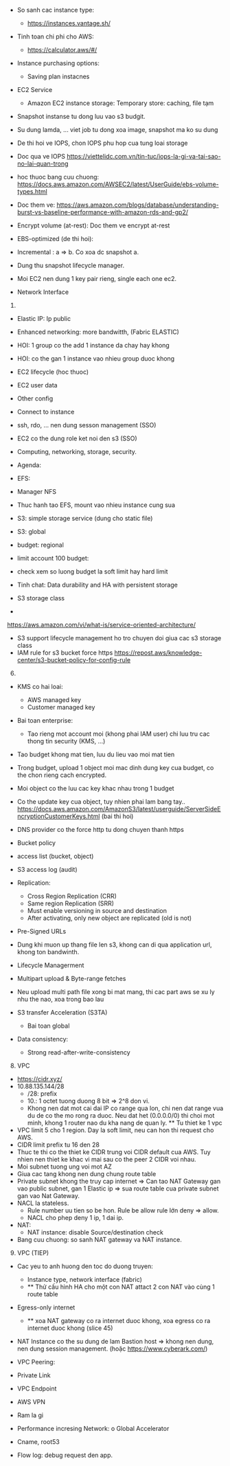 
- So sanh cac instance type:
  + https://instances.vantage.sh/
- Tinh toan chi phi cho AWS:
  + https://calculator.aws/#/

- Instance purchasing options: 
  - Saving plan instacnes

- EC2 Service
  - Amazon EC2 instance storage: Temporary store: caching, file tạm
- Snapshot instanse tu dong luu vao s3 budgit.

- Su dung lamda, ... viet job tu dong xoa image, snapshot ma ko su dung

- De thi hoi ve IOPS, chon IOPS phu hop cua tung loai storage

- Doc qua ve IOPS
https://viettelidc.com.vn/tin-tuc/iops-la-gi-va-tai-sao-no-lai-quan-trong

- hoc thuoc bang cuu chuong:
https://docs.aws.amazon.com/AWSEC2/latest/UserGuide/ebs-volume-types.html

- Doc them ve: 
https://aws.amazon.com/blogs/database/understanding-burst-vs-baseline-performance-with-amazon-rds-and-gp2/

- Encrypt volume (at-rest): Doc them ve encrypt at-rest
- EBS-optimized (de thi hoi):
- Incremental : a => b. Co xoa dc snapshot a.
- Dung thu snapshot lifecycle manager.
- Moi EC2 nen dung 1 key pair rieng, single each one ec2.
- Network Interface

1. 
- Elastic IP: Ip public
- Enhanced networking: more bandwitth, (Fabric ELASTIC)
- HOI: 1 group co the add 1 instance da chay hay khong
- HOI: co the gan 1 instance vao nhieu group duoc khong
- EC2 lifecycle (hoc thuoc)
- EC2 user data
- Other config
- Connect to instance
- ssh, rdo, ... nen dung sesson management (SSO)
- EC2 co the dung role ket noi den s3 (SSO)
- Computing, networking, storage, security.

- Agenda: 
- EFS:
- Manager NFS
- Thuc hanh tao EFS, mount vao nhieu instance cung sua

- S3: simple storage service (dung cho static file)
- S3: global
- budget: regional
- limit account 100 budget:
- check xem so luong budget la soft limit hay hard limit
- Tinh chat: Data durability and HA with persistent storage
- S3 storage class
- 

https://aws.amazon.com/vi/what-is/service-oriented-architecture/
- S3 support lifecycle management ho tro chuyen doi giua cac s3 storage class
- IAM rule for s3 bucket force https https://repost.aws/knowledge-center/s3-bucket-policy-for-config-rule

6. 
- KMS co hai loai:
  - AWS managed key
  - Customer managed key

- Bai toan enterprise: 
  - Tao rieng mot account moi (khong phai IAM user) chi luu tru cac thong tin security (KMS, ...)
- Tao budget khong mat tien, luu du lieu vao moi mat tien
- Trong budget, upload 1 object moi mac dinh dung key cua budget, co the chon rieng cach encrypted.
- Moi object co the luu cac key khac nhau trong 1 budget
- Co the update key cua object, tuy nhien phai lam bang tay..
https://docs.aws.amazon.com/AmazonS3/latest/userguide/ServerSideEncryptionCustomerKeys.html (bai thi hoi)
- DNS provider co the force http tu dong chuyen thanh https
- Bucket policy
- access list (bucket, object)
- S3 access log (audit)

- Replication:
  - Cross Region Replication (CRR)
  - Same region Replication (SRR)
  - Must enable versioning in source and destination
  - After activating, only new object are replicated (old is not)

- Pre-Signed URLs
- Dung khi muon up thang file len s3, khong can di qua application url, khong ton bandwinth.

- Lifecycle Managerment
- Multipart upload & Byte-range fetches
- Neu upload multi path file xong bi mat mang, thi cac part aws se xu ly nhu the nao, xoa trong bao lau

- S3 transfer Acceleration (S3TA)
  - Bai toan global

- Data consistency:
  - Strong read-after-write-consistency

8. VPC
- https://cidr.xyz/ 
- 10.88.135.144/28
  - /28: prefix
  - 10.: 1 octet tuong duong 8 bit => 2^8 don vi.
  - Khong nen dat mot cai dai IP co range qua lon, chi nen dat range vua du de co the mo rong ra duoc. Neu dat het (0.0.0.0/0) thi choi mot minh, khong 1 router nao du kha nang de quan ly.
** Tu thiet ke 1 vpc
- VPC limit 5 cho 1 region. Day la soft limit, neu can hon thi request cho AWS.
- CIDR limit prefix tu 16 den 28
- Thuc te thi co the thiet ke CIDR trung voi CIDR default cua AWS. Tuy nhien nen thiet ke khac vi mai sau co the peer 2 CIDR voi nhau.
- Moi subnet tuong ung voi mot AZ
- Giua cac tang khong nen dung chung route table
- Private subnet khong the truy cap internet => Can tao NAT Gateway gan vao public subnet, gan 1 Elastic ip => sua route table cua private subnet gan vao Nat Gateway.
- NACL la stateless.
  - Rule number uu tien so be hon. Rule be allow rule lớn deny => allow.
  - NACL cho phep deny 1 ip, 1 dai ip.
- NAT:
  - NAT instance: disable Source/destination check
- Bang cuu chuong: so sanh NAT gateway va NAT instance.

9. VPC (TIEP)
- Cac yeu to anh huong den toc do duong truyen: 
  - Instance type, network interface (fabric)
  - ** Thử cấu hình HA cho một con NAT attact 2 con NAT vào cùng 1 route table
- Egress-only internet
  - ** xoa NAT gateway co ra internet duoc khong, xoa egress co ra internet duoc khong (slice 45)
- NAT Instance co the su dung de lam Bastion host => khong nen dung, nen dung session management. (hoặc https://www.cyberark.com/)
- VPC Peering:
- Private Link
- VPC Endpoint

- AWS VPN 
- Ram la gi
- Performance incresing Network: o Global Accelerator
- Cname, root53
- Flow log: debug request den app.